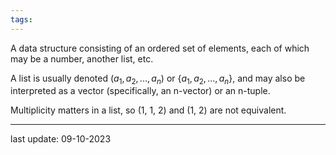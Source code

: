 ```yaml
---
tags:
---
```

A data structure consisting of an ordered set of elements, each of which may be a number, another list, etc.

A list is usually denoted $(a_1, a_2, ..., a_n)$ or $\{a_1,a_2,...,a_n\}$, and may also be interpreted as a vector (specifically, an n-vector) or an n-tuple.

Multiplicity matters in a list, so (1, 1, 2) and (1, 2) are not equivalent.

---
last update: 09-10-2023
